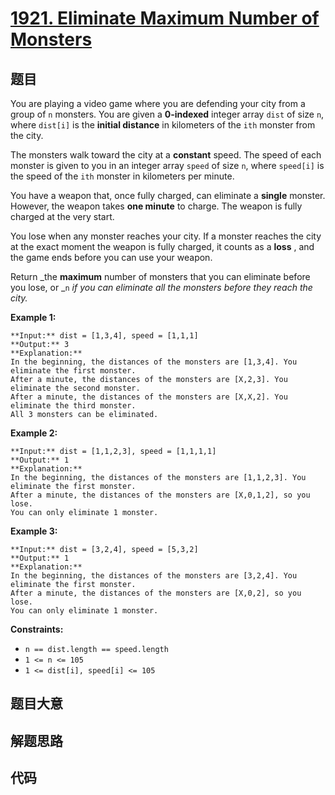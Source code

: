 # [1921. Eliminate Maximum Number of Monsters](https://leetcode.com/problems/eliminate-maximum-number-of-monsters)

## 题目

You are playing a video game where you are defending your city from a group of
`n` monsters. You are given a **0-indexed** integer array `dist` of size `n`,
where `dist[i]` is the **initial distance** in kilometers of the `ith` monster
from the city.

The monsters walk toward the city at a **constant** speed. The speed of each
monster is given to you in an integer array `speed` of size `n`, where
`speed[i]` is the speed of the `ith` monster in kilometers per minute.

You have a weapon that, once fully charged, can eliminate a **single**
monster. However, the weapon takes **one minute** to charge. The weapon is
fully charged at the very start.

You lose when any monster reaches your city. If a monster reaches the city at
the exact moment the weapon is fully charged, it counts as a **loss** , and
the game ends before you can use your weapon.

Return _the **maximum** number of monsters that you can eliminate before you
lose, or _`n` _if you can eliminate all the monsters before they reach the
city._



**Example 1:**

    
    
    **Input:** dist = [1,3,4], speed = [1,1,1]
    **Output:** 3
    **Explanation:**
    In the beginning, the distances of the monsters are [1,3,4]. You eliminate the first monster.
    After a minute, the distances of the monsters are [X,2,3]. You eliminate the second monster.
    After a minute, the distances of the monsters are [X,X,2]. You eliminate the third monster.
    All 3 monsters can be eliminated.

**Example 2:**

    
    
    **Input:** dist = [1,1,2,3], speed = [1,1,1,1]
    **Output:** 1
    **Explanation:**
    In the beginning, the distances of the monsters are [1,1,2,3]. You eliminate the first monster.
    After a minute, the distances of the monsters are [X,0,1,2], so you lose.
    You can only eliminate 1 monster.
    

**Example 3:**

    
    
    **Input:** dist = [3,2,4], speed = [5,3,2]
    **Output:** 1
    **Explanation:**
    In the beginning, the distances of the monsters are [3,2,4]. You eliminate the first monster.
    After a minute, the distances of the monsters are [X,0,2], so you lose.
    You can only eliminate 1 monster.
    



**Constraints:**

  * `n == dist.length == speed.length`
  * `1 <= n <= 105`
  * `1 <= dist[i], speed[i] <= 105`


## 题目大意

## 解题思路

## 代码

```javascript

```
